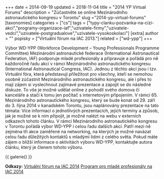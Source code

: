 +++
date = 2014-09-19
updated = 2018-11-04
title = "2014 YP Virtual Forums"
description = "Zúčastněte se online Mezinárodního astronautického kongresu v Torontu"
slug ="2014-yp-virtual-forums"
[taxonomies]
categories = ["cs"]
tags = ["typy-clanku-pozvanka-na-cizi-akci","programy-organizace-iaf","uzivatele-firmy","uzivatele-vedci","uzivatele-postgradualove","uzivatele-vysokoskolaci"]
[extra]
author = ""
popisky = ["Virtuální fórum na IAC 2013."]
related = ["wd-ypp"]
+++

Výbor WD-YPP (Workforce Development – Young Professionals Programme Committee) Mezinárodní astronautické federace (International Astronautical Federation, IAF) podporuje mladé profesionály a připravuje a pořádá pro ně každoročně řadu akcí v rámci Mezinárodního astronautického kongresu (International Astronautical Congress, IAC). Jednou z těchto akcí jsou i tzv. Virtuální fóra, která představují příležitost pro všechny, kteří se nemohou osobně zúčastnit Mezinárodního astronautického kongresu, ale i přes to mají zájem si vyslechnout zajímavé prezentace a zapojit se do následné diskuze. To vše je možné udělat online z pohodlí svého domova či kanceláře a stačí k tomu jen počítač s internetovým připojením. V rámci 65. Mezinárodního astronautického kongresu, který se bude konat od 29. září do 3. října 2014 v kanadském Torontu, jsou naplánovány prezentace na tato témata: Více informací o jednotlivých prezentacích, jejich termíny a způsob, jak je možné se k nim připojit, je možné nalézt na webu v externích odkazech tohoto článku. V rámci Mezinárodního astronautického kongresu v Torontu pořádá výbor WD-YPP i celou řadu dalších akcí. Patří mezi ně zejména tři akce zaměřené na networking, na kterých je možné navázat celou řadu důležitých kontaktů s mladými lidmi z celého světa. Pokud máte zájem o bližší informace o aktivitách výboru WD-YPP, kontaktujte autora článku, který je členem tohoto výboru.

{{ galerie() }}

**Odkazy:**
[Virtuální fórum na IAC 2014]
[Program pro mladé profesionály na IAC 2014]

[Virtuální fórum na IAC 2014]: http://www.iafastro.org/about/governance/iaf-administrative-and-technical-committees/ypprogramme/2014-young-professionals-virtual-forums/
[Program pro mladé profesionály na IAC 2014]: http://www.iafastro.org/about/governance/iaf-administrative-and-technical-committees/ypprogramme/2014-young-professionals-programme-2/
